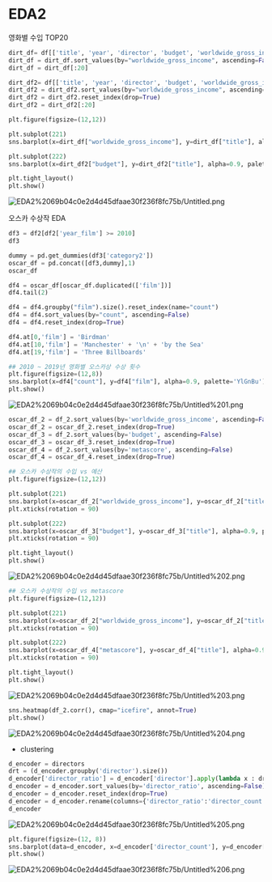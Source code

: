 # EDA2

영화별 수입 TOP20

```python
dirt_df= df[['title', 'year', 'director', 'budget', 'worldwide_gross_income']]
dirt_df = dirt_df.sort_values(by="worldwide_gross_income", ascending=False)
dirt_df = dirt_df[:20]
```

```python
dirt_df2= df[['title', 'year', 'director', 'budget', 'worldwide_gross_income']]
dirt_df2 = dirt_df2.sort_values(by="worldwide_gross_income", ascending=False)
dirt_df2 = dirt_df2.reset_index(drop=True)
dirt_df2 = dirt_df2[:20]
```

```python
plt.figure(figsize=(12,12))

plt.subplot(221)
sns.barplot(x=dirt_df["worldwide_gross_income"], y=dirt_df["title"], alpha=0.9, palette='Set1')

plt.subplot(222)
sns.barplot(x=dirt_df2["budget"], y=dirt_df2["title"], alpha=0.9, palette='Set3')

plt.tight_layout()
plt.show()
```

![EDA2%2069b04c0e2d4d45dfaae30f236f8fc75b/Untitled.png](EDA2%2069b04c0e2d4d45dfaae30f236f8fc75b/Untitled.png)

오스카 수상작 EDA

```python
df3 = df2[df2['year_film'] >= 2010]
df3
```

```python
dummy = pd.get_dummies(df3['category2'])
oscar_df = pd.concat([df3,dummy],1)
oscar_df
```

```python
df4 = oscar_df[oscar_df.duplicated(['film'])]
df4.tail(2)

df4 = df4.groupby("film").size().reset_index(name="count")
df4 = df4.sort_values(by="count", ascending=False)
df4 = df4.reset_index(drop=True)

df4.at[0,'film'] = 'Birdman' 
df4.at[10,'film'] = 'Manchester' + '\n' + 'by the Sea' 
df4.at[19,'film'] = 'Three Billboards'

## 2010 ~ 2019년 영화별 오스카상 수상 횟수
plt.figure(figsize=(12,8))
sns.barplot(x=df4["count"], y=df4["film"], alpha=0.9, palette='YlGnBu')
plt.show()
```

![EDA2%2069b04c0e2d4d45dfaae30f236f8fc75b/Untitled%201.png](EDA2%2069b04c0e2d4d45dfaae30f236f8fc75b/Untitled%201.png)

```python
oscar_df_2 = df_2.sort_values(by='worldwide_gross_income', ascending=False)
oscar_df_2 = oscar_df_2.reset_index(drop=True)
oscar_df_3 = df_2.sort_values(by='budget', ascending=False)
oscar_df_3 = oscar_df_3.reset_index(drop=True)
oscar_df_4 = df_2.sort_values(by='metascore', ascending=False)
oscar_df_4 = oscar_df_4.reset_index(drop=True)

## 오스카 수상작의 수입 vs 예산
plt.figure(figsize=(12,12))

plt.subplot(221)
sns.barplot(x=oscar_df_2["worldwide_gross_income"], y=oscar_df_2["title"], alpha=0.9, palette='gist_rainbow_r')
plt.xticks(rotation = 90)

plt.subplot(222)
sns.barplot(x=oscar_df_3["budget"], y=oscar_df_3["title"], alpha=0.9, palette='icefire')
plt.xticks(rotation = 90)

plt.tight_layout()
plt.show()
```

![EDA2%2069b04c0e2d4d45dfaae30f236f8fc75b/Untitled%202.png](EDA2%2069b04c0e2d4d45dfaae30f236f8fc75b/Untitled%202.png)

```python
## 오스카 수상작의 수입 vs metascore
plt.figure(figsize=(12,12))

plt.subplot(221)
sns.barplot(x=oscar_df_2["worldwide_gross_income"], y=oscar_df_2["title"], alpha=0.9, palette='gist_rainbow_r')
plt.xticks(rotation = 90)

plt.subplot(222)
sns.barplot(x=oscar_df_4["metascore"], y=oscar_df_4["title"], alpha=0.9, palette='icefire')
plt.xticks(rotation = 90)

plt.tight_layout()
plt.show()
```

![EDA2%2069b04c0e2d4d45dfaae30f236f8fc75b/Untitled%203.png](EDA2%2069b04c0e2d4d45dfaae30f236f8fc75b/Untitled%203.png)

```python
sns.heatmap(df_2.corr(), cmap="icefire", annot=True)
plt.show()
```

![EDA2%2069b04c0e2d4d45dfaae30f236f8fc75b/Untitled%204.png](EDA2%2069b04c0e2d4d45dfaae30f236f8fc75b/Untitled%204.png)

- clustering

```python
d_encoder = directors
drt = (d_encoder.groupby('director').size())
d_encoder['director_ratio'] = d_encoder['director'].apply(lambda x : drt[x])
d_encoder = d_encoder.sort_values(by='director_ratio', ascending=False)
d_encoder = d_encoder.reset_index(drop=True)
d_encoder = d_encoder.rename(columns={'director_ratio':'director_count'})
d_encoder
```

![EDA2%2069b04c0e2d4d45dfaae30f236f8fc75b/Untitled%205.png](EDA2%2069b04c0e2d4d45dfaae30f236f8fc75b/Untitled%205.png)

```python
plt.figure(figsize=(12, 8))
sns.barplot(data=d_encoder, x=d_encoder['director_count'], y=d_encoder['worldwide_gross_income'], palette='Accent_r')
plt.show()
```

![EDA2%2069b04c0e2d4d45dfaae30f236f8fc75b/Untitled%206.png](EDA2%2069b04c0e2d4d45dfaae30f236f8fc75b/Untitled%206.png)